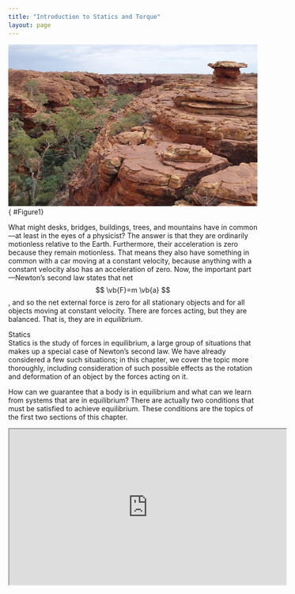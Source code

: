 ```yaml
---
title: "Introduction to Statics and Torque"
layout: page
---
```


![Layered rock formation.](../resources/Figure_09_00_01_D.jpg "On a short time scale, rocks like these in Australia&#x2019;s Kings Canyon are static, or motionless relative to the Earth.  (credit: freeaussiestock.com)")
{ #Figure1}

What might desks, bridges, buildings, trees, and mountains have in common—at
least in the eyes of a physicist? The answer is that they are ordinarily
motionless relative to the Earth. Furthermore, their acceleration is zero
because they remain motionless. That means they also have something in common
with a car moving at a constant velocity, because anything with a constant
velocity also has an acceleration of zero. Now, the important part—Newton’s
second law states that net $$ \vb{F}=m \vb{a} $$, and so the net external force
is zero for all stationary objects and for all objects moving at constant
velocity. There are forces acting, but they are balanced. That is, they are in *equilibrium*.

<div class="note" data-label="" markdown="1">
<div class="title">
Statics
</div>
Statics is the study of forces in equilibrium, a large group of situations that makes up a 
special case of Newton’s second law. We have already considered a few such situations; 
in this chapter, we cover the topic more thoroughly, including consideration of such possible
effects as the rotation and deformation of an object by the forces acting on it.

</div>

How can we guarantee that a body is in equilibrium and what can we learn from
systems that are in equilibrium? There are actually two conditions that must be
satisfied to achieve equilibrium. These conditions are the topics of the first
two sections of this chapter.

<div class="note" data-label="Video" markdown="1">
<iframe width="560" height="315" src="https://www.youtube.com/embed/gfZBqviOd-M"  allow="accelerometer; autoplay; clipboard-write; encrypted-media; gyroscope; picture-in-picture" allowfullscreen></iframe>
</div>
